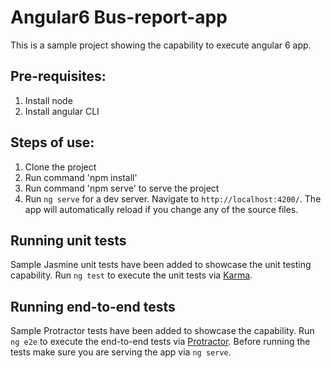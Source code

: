# Angular6 Bus-report-app

This is a sample project showing the capability to execute angular 6 app.

## Pre-requisites:
1. Install node
2. Install angular CLI

## Steps of use:
1. Clone the project
2. Run command 'npm install'
3. Run command 'npm serve' to serve the project
4. Run `ng serve` for a dev server. Navigate to `http://localhost:4200/`. The app will automatically reload if you change any of the source files.

## Running unit tests
Sample Jasmine unit tests have been added to showcase the unit testing capability.
Run `ng test` to execute the unit tests via [Karma](https://karma-runner.github.io).

## Running end-to-end tests
Sample Protractor tests have been added to showcase the capability.
Run `ng e2e` to execute the end-to-end tests via [Protractor](http://www.protractortest.org/).
Before running the tests make sure you are serving the app via `ng serve`.